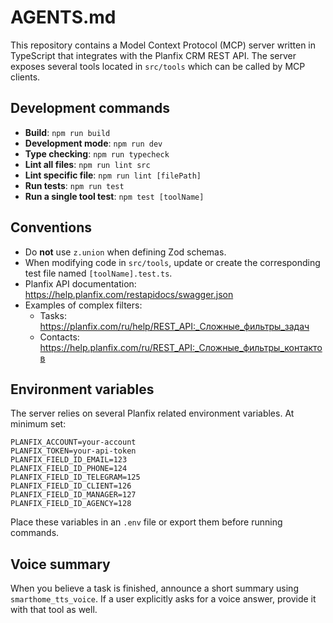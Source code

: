 # AGENTS.md

This repository contains a Model Context Protocol (MCP) server written in TypeScript that integrates with the Planfix CRM REST API. The server exposes several tools located in `src/tools` which can be called by MCP clients.

## Development commands

- **Build**: `npm run build`
- **Development mode**: `npm run dev`
- **Type checking**: `npm run typecheck`
- **Lint all files**: `npm run lint src`
- **Lint specific file**: `npm run lint [filePath]`
- **Run tests**: `npm run test`
- **Run a single tool test**: `npm test [toolName]`

## Conventions

- Do **not** use `z.union` when defining Zod schemas.
- When modifying code in `src/tools`, update or create the corresponding test file named `[toolName].test.ts`.
- Planfix API documentation: <https://help.planfix.com/restapidocs/swagger.json>
- Examples of complex filters:
  - Tasks: <https://planfix.com/ru/help/REST_API:_Сложные_фильтры_задач>
  - Contacts: <https://help.planfix.com/ru/REST_API:_Сложные_фильтры_контактов>

## Environment variables

The server relies on several Planfix related environment variables. At minimum set:

```
PLANFIX_ACCOUNT=your-account
PLANFIX_TOKEN=your-api-token
PLANFIX_FIELD_ID_EMAIL=123
PLANFIX_FIELD_ID_PHONE=124
PLANFIX_FIELD_ID_TELEGRAM=125
PLANFIX_FIELD_ID_CLIENT=126
PLANFIX_FIELD_ID_MANAGER=127
PLANFIX_FIELD_ID_AGENCY=128
```

Place these variables in an `.env` file or export them before running commands.

## Voice summary

When you believe a task is finished, announce a short summary using `smarthome_tts_voice`. If a user explicitly asks for a voice answer, provide it with that tool as well.

